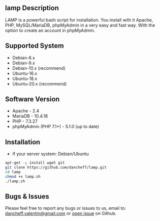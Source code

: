 ## lamp Description
LAMP is a powerful bash script for installation. You install with it Apache, PHP, MySQL/MariaDB, phpMyAdmin in a very easy and fast way. With the option to create an account in phpMyAdmin.

## Supported System
* Debian-8.x
* Debian-9.x
* Debian-10.x (recommend)
* Ubuntu-16.x
* Ubuntu-18.x
* Ubuntu-20.x (recommend)

## Software Version
* Apache - 2.4
* MariaDB - 10.4.18
* PHP - 7.3.27
* phpMyAdmin (PHP 7.1+) - 5.1.0 (up to date)

## Installation
* If your server system: Debian/Ubuntu
```bash
apt-get -y install wget git
git clone https://github.com/dancheff/lamp.git
cd lamp
chmod +x lamp.sh
./lamp.sh
```
## Bugs & Issues
Please feel free to report any bugs or issues to us, email to: dancheff.valentin@gmail.com or [open issue](http://github.com/dancheff/lamp/issues) on Github.
